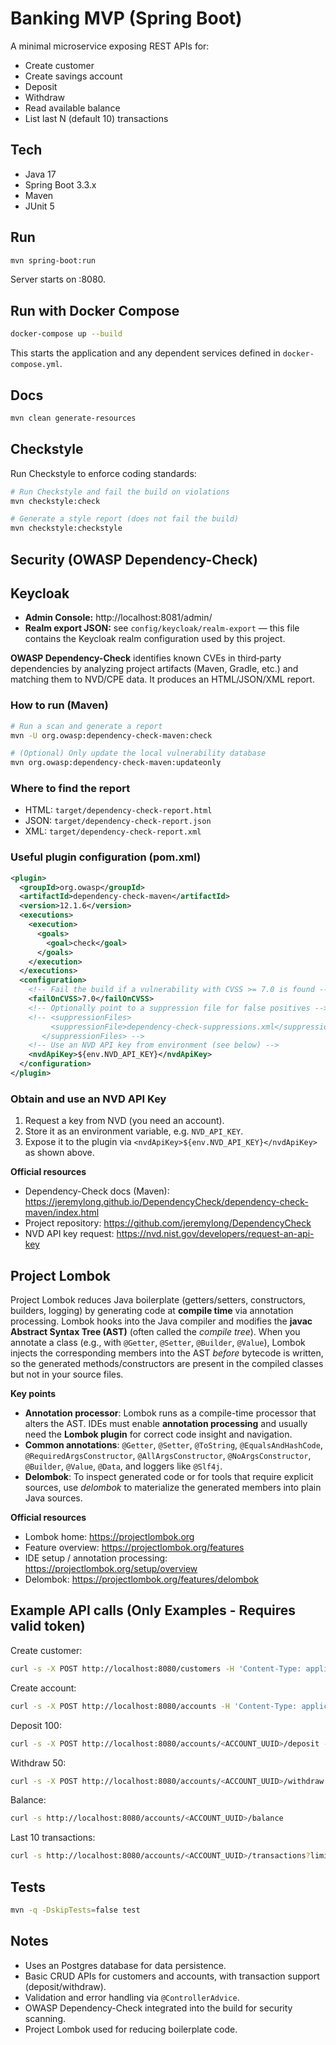 # Banking MVP (Spring Boot)

A minimal microservice exposing REST APIs for:
- Create customer
- Create savings account
- Deposit
- Withdraw
- Read available balance
- List last N (default 10) transactions

## Tech
- Java 17
- Spring Boot 3.3.x
- Maven
- JUnit 5

## Run
```bash
mvn spring-boot:run
```
Server starts on :8080.

## Run with Docker Compose
```bash
docker-compose up --build
```
This starts the application and any dependent services defined in `docker-compose.yml`.

## Docs
```bash
mvn clean generate-resources
```

## Checkstyle

Run Checkstyle to enforce coding standards:

```bash
# Run Checkstyle and fail the build on violations
mvn checkstyle:check

# Generate a style report (does not fail the build)
mvn checkstyle:checkstyle
```

## Security (OWASP Dependency-Check)
## Keycloak

- **Admin Console:** http://localhost:8081/admin/
- **Realm export JSON:** see `config/keycloak/realm-export` — this file contains the Keycloak realm configuration used by this project.



**OWASP Dependency-Check** identifies known CVEs in third‑party dependencies by analyzing project artifacts (Maven, Gradle, etc.) and matching them to NVD/CPE data. It produces an HTML/JSON/XML report.

### How to run (Maven)
```bash
# Run a scan and generate a report
mvn -U org.owasp:dependency-check-maven:check

# (Optional) Only update the local vulnerability database
mvn org.owasp:dependency-check-maven:updateonly
```

### Where to find the report
- HTML: `target/dependency-check-report.html`
- JSON: `target/dependency-check-report.json`
- XML:  `target/dependency-check-report.xml`

### Useful plugin configuration (pom.xml)
```xml
<plugin>
  <groupId>org.owasp</groupId>
  <artifactId>dependency-check-maven</artifactId>
  <version>12.1.6</version>
  <executions>
    <execution>
      <goals>
        <goal>check</goal>
      </goals>
    </execution>
  </executions>
  <configuration>
    <!-- Fail the build if a vulnerability with CVSS >= 7.0 is found -->
    <failOnCVSS>7.0</failOnCVSS>
    <!-- Optionally point to a suppression file for false positives -->
    <!-- <suppressionFiles>
         <suppressionFile>dependency-check-suppressions.xml</suppressionFile>
       </suppressionFiles> -->
    <!-- Use an NVD API key from environment (see below) -->
    <nvdApiKey>${env.NVD_API_KEY}</nvdApiKey>
  </configuration>
</plugin>
```

### Obtain and use an NVD API Key
1. Request a key from NVD (you need an account).
2. Store it as an environment variable, e.g. `NVD_API_KEY`.
3. Expose it to the plugin via `<nvdApiKey>${env.NVD_API_KEY}</nvdApiKey>` as shown above.


**Official resources**
- Dependency-Check docs (Maven): https://jeremylong.github.io/DependencyCheck/dependency-check-maven/index.html
- Project repository: https://github.com/jeremylong/DependencyCheck
- NVD API key request: https://nvd.nist.gov/developers/request-an-api-key


## Project Lombok

Project Lombok reduces Java boilerplate (getters/setters, constructors, builders, logging) by generating code at **compile time** via annotation processing. Lombok hooks into the Java compiler and modifies the **javac Abstract Syntax Tree (AST)** (often called the *compile tree*). When you annotate a class (e.g., with `@Getter`, `@Setter`, `@Builder`, `@Value`), Lombok injects the corresponding members into the AST *before* bytecode is written, so the generated methods/constructors are present in the compiled classes but not in your source files.

**Key points**
- **Annotation processor**: Lombok runs as a compile-time processor that alters the AST. IDEs must enable **annotation processing** and usually need the **Lombok plugin** for correct code insight and navigation.
- **Common annotations**: `@Getter`, `@Setter`, `@ToString`, `@EqualsAndHashCode`, `@RequiredArgsConstructor`, `@AllArgsConstructor`, `@NoArgsConstructor`, `@Builder`, `@Value`, `@Data`, and loggers like `@Slf4j`.
- **Delombok**: To inspect generated code or for tools that require explicit sources, use *delombok* to materialize the generated members into plain Java sources.

**Official resources**
- Lombok home: https://projectlombok.org
- Feature overview: https://projectlombok.org/features
- IDE setup / annotation processing: https://projectlombok.org/setup/overview
- Delombok: https://projectlombok.org/features/delombok



## Example API calls (Only Examples - Requires valid token)

Create customer:
```bash
curl -s -X POST http://localhost:8080/customers -H 'Content-Type: application/json' -d '{"name":"Alice","email":"alice@example.com"}'
```

Create account:
```bash
curl -s -X POST http://localhost:8080/accounts -H 'Content-Type: application/json' -d '{"customerId":"<CUSTOMER_UUID>"}'
```

Deposit 100:
```bash
curl -s -X POST http://localhost:8080/accounts/<ACCOUNT_UUID>/deposit -H 'Content-Type: application/json' -d '{"amount":100}'
```

Withdraw 50:
```bash
curl -s -X POST http://localhost:8080/accounts/<ACCOUNT_UUID>/withdraw -H 'Content-Type: application/json' -d '{"amount":50}'
```

Balance:
```bash
curl -s http://localhost:8080/accounts/<ACCOUNT_UUID>/balance
```

Last 10 transactions:
```bash
curl -s http://localhost:8080/accounts/<ACCOUNT_UUID>/transactions?limit=10
```

## Tests
```bash
mvn -q -DskipTests=false test
```

## Notes
- Uses an Postgres database for data persistence.
- Basic CRUD APIs for customers and accounts, with transaction support (deposit/withdraw).
- Validation and error handling via `@ControllerAdvice`.
- OWASP Dependency-Check integrated into the build for security scanning.
- Project Lombok used for reducing boilerplate code.
